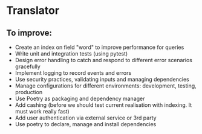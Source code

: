 # Translator

## To improve:

- Create an index on field "word" to improve performance for queries
- Write unit and integration tests (using pytest)
- Design error handling to catch and respond to different error scenarios gracefully
- Implement logging to record events and errors
- Use security practices, validating inputs and managing dependencies
- Manage configurations for different environments: development, testing, production
- Use Poetry as packaging and dependency manager
- Add cashing (before we should test current realisation with indexing. It must work really fast)
- Add user authentication via external service or 3rd party
- Use poetry to declare, manage and install dependencies
